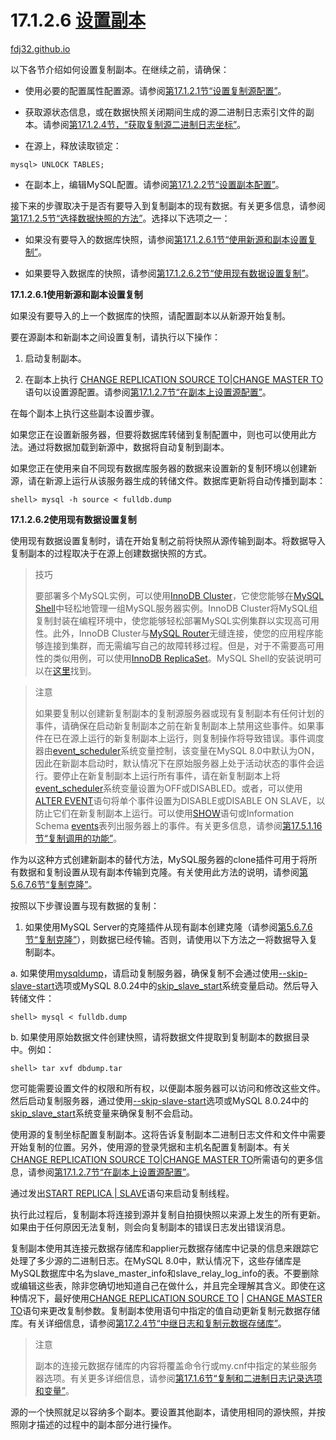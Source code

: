 17.1.2.6 [设置副本](https://dev.mysql.com/doc/refman/8.0/en/replication-setup-replicas.html)
===
[fdj32.github.io](https://fdj32.github.io)  

以下各节介绍如何设置复制副本。在继续之前，请确保：

- 使用必要的配置属性配置源。请参阅[第17.1.2.1节“设置复制源配置”](https://dev.mysql.com/doc/refman/8.0/en/replication-howto-masterbaseconfig.html)。

- 获取源状态信息，或在数据快照关闭期间生成的源二进制日志索引文件的副本。请参阅[第17.1.2.4节，“获取复制源二进制日志坐标”](https://dev.mysql.com/doc/refman/8.0/en/replication-howto-masterstatus.html)。

- 在源上，释放读取锁定：
```
mysql> UNLOCK TABLES;
```
- 在副本上，编辑MySQL配置。请参阅[第17.1.2.2节“设置副本配置”](https://dev.mysql.com/doc/refman/8.0/en/replication-howto-slavebaseconfig.html)。

接下来的步骤取决于是否有要导入到复制副本的现有数据。有关更多信息，请参阅[第17.1.2.5节“选择数据快照的方法”](https://dev.mysql.com/doc/refman/8.0/en/replication-snapshot-method.html)。选择以下选项之一：

- 如果没有要导入的数据库快照，请参阅[第17.1.2.6.1节“使用新源和副本设置复制”](https://dev.mysql.com/doc/refman/8.0/en/replication-setup-replicas.html#replication-howto-newservers)。

- 如果要导入数据库的快照，请参阅[第17.1.2.6.2节“使用现有数据设置复制”](https://dev.mysql.com/doc/refman/8.0/en/replication-setup-replicas.html#replication-howto-existingdata)。

**17.1.2.6.1使用新源和副本设置复制**

如果没有要导入的上一个数据库的快照，请配置副本以从新源开始复制。

要在源副本和新副本之间设置复制，请执行以下操作：

1. 启动复制副本。

2. 在副本上执行 [CHANGE REPLICATION SOURCE TO](https://dev.mysql.com/doc/refman/8.0/en/change-replication-source-to.html)|[CHANGE MASTER TO](https://dev.mysql.com/doc/refman/8.0/en/change-master-to.html)语句以设置源配置。请参阅[第17.1.2.7节“在副本上设置源配置”](https://dev.mysql.com/doc/refman/8.0/en/replication-howto-slaveinit.html)。

在每个副本上执行这些副本设置步骤。

如果您正在设置新服务器，但要将数据库转储到复制配置中，则也可以使用此方法。通过将数据加载到新源中，数据将自动复制到副本。

如果您正在使用来自不同现有数据库服务器的数据来设置新的复制环境以创建新源，请在新源上运行从该服务器生成的转储文件。数据库更新将自动传播到副本：
```
shell> mysql -h source < fulldb.dump
```
**17.1.2.6.2使用现有数据设置复制**

使用现有数据设置复制时，请在开始复制之前将快照从源传输到副本。将数据导入复制副本的过程取决于在源上创建数据快照的方式。 

> 技巧
> 
> 要部署多个MySQL实例，可以使用[InnoDB Cluster](https://dev.mysql.com/doc/mysql-shell/8.0/en/mysql-innodb-cluster.html)，它使您能够在[MySQL Shell](https://dev.mysql.com/doc/mysql-shell/8.0/en/)中轻松地管理一组MySQL服务器实例。InnoDB Cluster将MySQL组复制封装在编程环境中，使您能够轻松部署MySQL实例集群以实现高可用性。此外，InnoDB Cluster与[MySQL Router](https://dev.mysql.com/doc/mysql-router/8.0/en/)无缝连接，使您的应用程序能够连接到集群，而无需编写自己的故障转移过程。但是，对于不需要高可用性的类似用例，可以使用[InnoDB ReplicaSet](https://dev.mysql.com/doc/mysql-shell/8.0/en/mysql-innodb-replicaset.html)。MySQL Shell的安装说明可以在[这里](https://dev.mysql.com/doc/mysql-shell/8.0/en/mysql-shell-install.html)找到。 

> 注意
> 
> 如果要复制以创建新复制副本的复制源服务器或现有复制副本有任何计划的事件，请确保在启动新复制副本之前在新复制副本上禁用这些事件。如果事件在已在源上运行的新复制副本上运行，则复制操作将导致错误。事件调度器由[event_scheduler](https://dev.mysql.com/doc/refman/8.0/en/server-system-variables.html#sysvar_event_scheduler)系统变量控制，该变量在MySQL 8.0中默认为ON，因此在新副本启动时，默认情况下在原始服务器上处于活动状态的事件会运行。要停止在新复制副本上运行所有事件，请在新复制副本上将[event_scheduler](https://dev.mysql.com/doc/refman/8.0/en/server-system-variables.html#sysvar_event_scheduler)系统变量设置为OFF或DISABLED。或者，可以使用[ALTER EVENT](https://dev.mysql.com/doc/refman/8.0/en/alter-event.html)语句将单个事件设置为DISABLE或DISABLE ON SLAVE，以防止它们在新复制副本上运行。可以使用[SHOW](https://dev.mysql.com/doc/refman/8.0/en/show.html)语句或Information Schema [events](https://dev.mysql.com/doc/refman/8.0/en/information-schema-events-table.html)表列出服务器上的事件。有关更多信息，请参阅[第17.5.1.16节“复制调用的功能”](https://dev.mysql.com/doc/refman/8.0/en/replication-features-invoked.html)。 

作为以这种方式创建新副本的替代方法，MySQL服务器的clone插件可用于将所有数据和复制设置从现有副本传输到克隆。有关使用此方法的说明，请参阅[第5.6.7.6节“复制克隆”](https://dev.mysql.com/doc/refman/8.0/en/clone-plugin-replication.html)。

按照以下步骤设置与现有数据的复制：

1. 如果使用MySQL Server的克隆插件从现有副本创建克隆（请参阅[第5.6.7.6节“复制克隆”](https://dev.mysql.com/doc/refman/8.0/en/clone-plugin-replication.html)），则数据已经传输。否则，请使用以下方法之一将数据导入复制副本。

a. 如果使用[mysqldump](https://dev.mysql.com/doc/refman/8.0/en/mysqldump.html)，请启动复制服务器，确保复制不会通过使用[--skip-slave-start](https://dev.mysql.com/doc/refman/8.0/en/replication-options-replica.html#option_mysqld_skip-slave-start)选项或MySQL 8.0.24中的[skip_slave_start](https://dev.mysql.com/doc/refman/8.0/en/replication-options-replica.html#sysvar_skip_slave_start)系统变量启动。然后导入转储文件：
```
shell> mysql < fulldb.dump
```
b. 如果使用原始数据文件创建快照，请将数据文件提取到复制副本的数据目录中。例如：
```
shell> tar xvf dbdump.tar
```
您可能需要设置文件的权限和所有权，以便副本服务器可以访问和修改这些文件。然后启动复制服务器，通过使用[--skip-slave-start](https://dev.mysql.com/doc/refman/8.0/en/replication-options-replica.html#option_mysqld_skip-slave-start)选项或MySQL 8.0.24中的[skip_slave_start](https://dev.mysql.com/doc/refman/8.0/en/replication-options-replica.html#sysvar_skip_slave_start)系统变量来确保复制不会启动。 

使用源的复制坐标配置复制副本。这将告诉复制副本二进制日志文件和文件中需要开始复制的位置。另外，使用源的登录凭据和主机名配置复制副本。有关[CHANGE REPLICATION SOURCE TO](https://dev.mysql.com/doc/refman/8.0/en/change-replication-source-to.html)|[CHANGE MASTER TO](https://dev.mysql.com/doc/refman/8.0/en/change-master-to.html)所需语句的更多信息，请参阅[第17.1.2.7节“在副本上设置源配置”](https://dev.mysql.com/doc/refman/8.0/en/replication-howto-slaveinit.html)。

通过发出[START REPLICA | SLAVE](https://dev.mysql.com/doc/refman/8.0/en/start-replica.html)语句来启动复制线程。

执行此过程后，复制副本将连接到源并复制自拍摄快照以来源上发生的所有更新。如果由于任何原因无法复制，则会向复制副本的错误日志发出错误消息。

复制副本使用其连接元数据存储库和applier元数据存储库中记录的信息来跟踪它处理了多少源的二进制日志。在MySQL 8.0中，默认情况下，这些存储库是MySQL数据库中名为slave_master_info和slave_relay_log_info的表。不要删除或编辑这些表，除非您确切地知道自己在做什么，并且完全理解其含义。即使在这种情况下，最好使用[CHANGE REPLICATION SOURCE TO](https://dev.mysql.com/doc/refman/8.0/en/change-replication-source-to.html) | [CHANGE MASTER TO](https://dev.mysql.com/doc/refman/8.0/en/change-master-to.html)语句来更改复制参数。复制副本使用语句中指定的值自动更新复制元数据存储库。有关详细信息，请参阅[第17.2.4节“中继日志和复制元数据存储库”](https://dev.mysql.com/doc/refman/8.0/en/replica-logs.html)。 

> 注意
> 
> 副本的连接元数据存储库的内容将覆盖命令行或my.cnf中指定的某些服务器选项。有关更多详细信息，请参阅[第17.1.6节“复制和二进制日志记录选项和变量”](https://dev.mysql.com/doc/refman/8.0/en/replication-options.html)。

源的一个快照就足以容纳多个副本。要设置其他副本，请使用相同的源快照，并按照刚才描述的过程中的副本部分进行操作。 